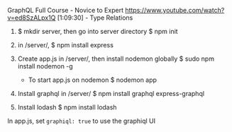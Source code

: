 GraphQL Full Course - Novice to Expert
https://www.youtube.com/watch?v=ed8SzALpx1Q
[1:09:30] - Type Relations

1) $ mkdir server, then go into server directory
   $ npm init

2) in /server/,
  $ npm install express

3) Create app.js in /server/, then install nodemon globally
  $ sudo npm install nodemon -g
    - To start app.js on nodemon
    $ nodemon app

4) Install graphql in /server/
  $ npm install graphql express-graphql

5) Install lodash
  $ npm install lodash

In app.js, set `graphiql: true` to use the graphiql UI